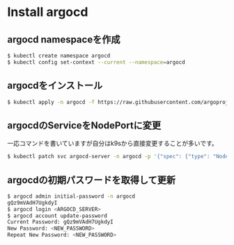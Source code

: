 # Install argocd

## argocd namespaceを作成

```sh
$ kubectl create namespace argocd
$ kubectl config set-context --current --namespace=argocd
```

## argocdをインストール

```sh
$ kubectl apply -n argocd -f https://raw.githubusercontent.com/argoproj/argo-cd/stable/manifests/install.yaml
```

## argocdのServiceをNodePortに変更

一応コマンドを書いていますが自分はk9sから直接変更することが多いです。

```sh
$ kubectl patch svc argocd-server -n argocd -p '{"spec": {"type": "NodePort"}}'
```


## argocdの初期パスワードを取得して更新

```sh
$ argocd admin initial-password -n argocd
gQz9mVAdH7UgkdyI
$ argocd login <ARGOCD_SERVER>
$ argocd account update-password
Current Password: gQz9mVAdH7UgkdyI
New Password: <NEW_PASSWORD>
Repeat New Password: <NEW_PASSWORD>
```
